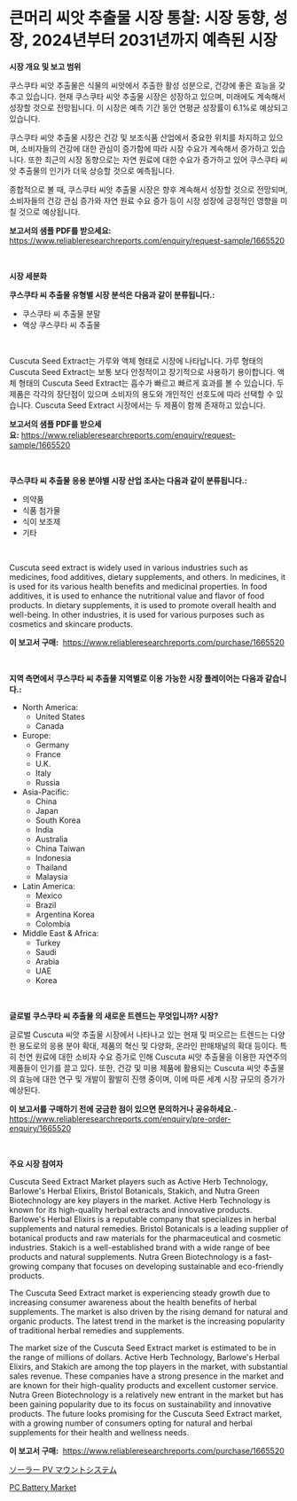 <p><h1>큰머리 씨앗 추출물 시장 통찰: 시장 동향, 성장, 2024년부터 2031년까지 예측된 시장</h1></p><p><strong>시장 개요 및 보고 범위</strong></p>
<p><p>쿠스쿠타 씨앗 추출물은 식물의 씨앗에서 추출한 활성 성분으로, 건강에 좋은 효능을 갖추고 있습니다. 현재 쿠스쿠타 씨앗 추출물 시장은 성장하고 있으며, 미래에도 계속해서 성장할 것으로 전망됩니다. 이 시장은 예측 기간 동안 연평균 성장률이 6.1%로 예상되고 있습니다.</p><p>쿠스쿠타 씨앗 추출물 시장은 건강 및 보조식품 산업에서 중요한 위치를 차지하고 있으며, 소비자들의 건강에 대한 관심이 증가함에 따라 시장 수요가 계속해서 증가하고 있습니다. 또한 최근의 시장 동향으로는 자연 원료에 대한 수요가 증가하고 있어 쿠스쿠타 씨앗 추출물의 인기가 더욱 상승할 것으로 예측됩니다.</p><p>종합적으로 볼 때, 쿠스쿠타 씨앗 추출물 시장은 향후 계속해서 성장할 것으로 전망되며, 소비자들의 건강 관심 증가와 자연 원료 수요 증가 등이 시장 성장에 긍정적인 영향을 미칠 것으로 예상됩니다.</p></p>
<p><strong>보고서의 샘플 PDF를 받으세요:</strong> <a href="https://www.reliableresearchreports.com/enquiry/request-sample/1665520">https://www.reliableresearchreports.com/enquiry/request-sample/1665520</a></p>
<p>&nbsp;</p>
<p><strong>시장 세분화</strong></p>
<p><strong>쿠스쿠타 씨 추출물 유형별 시장 분석은 다음과 같이 분류됩니다.:</strong></p>
<p><ul><li>쿠스쿠타 씨 추출물 분말</li><li>액상 쿠스쿠타 씨 추출물</li></ul></p>
<p>&nbsp;</p>
<p><p>Cuscuta Seed Extract는 가루와 액체 형태로 시장에 나타납니다. 가루 형태의 Cuscuta Seed Extract는 보통 보다 안정적이고 장기적으로 사용하기 용이합니다. 액체 형태의 Cuscuta Seed Extract는 흡수가 빠르고 빠르게 효과를 볼 수 있습니다. 두 제품은 각각의 장단점이 있으며 소비자의 용도와 개인적인 선호도에 따라 선택할 수 있습니다. Cuscuta Seed Extract 시장에서는 두 제품이 함께 존재하고 있습니다.</p></p>
<p><strong>보고서의 샘플 PDF를 받으세요:</strong>&nbsp;<a href="https://www.reliableresearchreports.com/enquiry/request-sample/1665520">https://www.reliableresearchreports.com/enquiry/request-sample/1665520</a></p>
<p>&nbsp;</p>
<p><strong> 쿠스쿠타 씨 추출물 응용 분야별 시장 산업 조사는 다음과 같이 분류됩니다.:</strong></p>
<p><ul><li>의약품</li><li>식품 첨가물</li><li>식이 보조제</li><li>기타</li></ul></p>
<p>&nbsp;</p>
<p><p>Cuscuta seed extract is widely used in various industries such as medicines, food additives, dietary supplements, and others. In medicines, it is used for its various health benefits and medicinal properties. In food additives, it is used to enhance the nutritional value and flavor of food products. In dietary supplements, it is used to promote overall health and well-being. In other industries, it is used for various purposes such as cosmetics and skincare products.</p></p>
<p><strong>이 보고서 구매:</strong>&nbsp; <a href="https://www.reliableresearchreports.com/purchase/1665520">https://www.reliableresearchreports.com/purchase/1665520</a></p>
<p>&nbsp;</p>
<p><strong>지역 측면에서 쿠스쿠타 씨 추출물 지역별로 이용 가능한 시장 플레이어는 다음과 같습니다.:</strong></p>
<p><ul>
    <li>
        North America:
        <ul>
            <li>United States</li>
            <li>Canada</li>
        </ul>
    </li>
    <li>
        Europe:
        <ul>
            <li>Germany</li>
            <li>France</li>
            <li>U.K.</li>
            <li>Italy</li>
            <li>Russia</li>
        </ul>
    </li>
    <li>
        Asia-Pacific:
        <ul>
            <li>China</li>
            <li>Japan</li>
            <li>South Korea</li>
            <li>India</li>
            <li>Australia</li>
            <li>China Taiwan</li>
            <li>Indonesia</li>
            <li>Thailand</li>
            <li>Malaysia</li>
        </ul>
    </li>
    <li>
        Latin America:
        <ul>
            <li>Mexico</li>
            <li>Brazil</li>
            <li>Argentina Korea</li>
            <li>Colombia</li>
        </ul>
    </li>
    <li>
        Middle East & Africa:
        <ul>
            <li>Turkey</li>
            <li>Saudi</li>
            <li>Arabia</li>
            <li>UAE</li>
            <li>Korea</li>
        </ul>
    </li>
    </ul></p>
<p>&nbsp;</p>
<p><strong>글로벌 쿠스쿠타 씨 추출물 의 새로운 트렌드는 무엇입니까? 시장?</strong></p>
<p><p>글로벌 Cuscuta 씨앗 추출물 시장에서 나타나고 있는 현재 및 떠오르는 트렌드는 다양한 용도로의 응용 분야 확대, 제품의 혁신 및 다양화, 온라인 판매채널의 확대 등이다. 특히 천연 원료에 대한 소비자 수요 증가로 인해 Cuscuta 씨앗 추출물을 이용한 자연주의 제품들이 인기를 끌고 있다. 또한, 건강 및 미용 제품에 활용되는 Cuscuta 씨앗 추출물의 효능에 대한 연구 및 개발이 활발히 진행 중이며, 이에 따른 세계 시장 규모의 증가가 예상된다.</p></p>
<p><strong>이 보고서를 구매하기 전에 궁금한 점이 있으면 문의하거나 공유하세요.</strong>- <a href="https://www.reliableresearchreports.com/enquiry/pre-order-enquiry/1665520">https://www.reliableresearchreports.com/enquiry/pre-order-enquiry/1665520</a></p>
<p>&nbsp;</p>
<p><strong>주요 시장 참여자</strong></p>
<p><p>Cuscuta Seed Extract Market players such as Active Herb Technology, Barlowe's Herbal Elixirs, Bristol Botanicals, Stakich, and Nutra Green Biotechnology are key players in the market. Active Herb Technology is known for its high-quality herbal extracts and innovative products. Barlowe's Herbal Elixirs is a reputable company that specializes in herbal supplements and natural remedies. Bristol Botanicals is a leading supplier of botanical products and raw materials for the pharmaceutical and cosmetic industries. Stakich is a well-established brand with a wide range of bee products and natural supplements. Nutra Green Biotechnology is a fast-growing company that focuses on developing sustainable and eco-friendly products.</p><p>The Cuscuta Seed Extract market is experiencing steady growth due to increasing consumer awareness about the health benefits of herbal supplements. The market is also driven by the rising demand for natural and organic products. The latest trend in the market is the increasing popularity of traditional herbal remedies and supplements.</p><p>The market size of the Cuscuta Seed Extract market is estimated to be in the range of millions of dollars. Active Herb Technology, Barlowe's Herbal Elixirs, and Stakich are among the top players in the market, with substantial sales revenue. These companies have a strong presence in the market and are known for their high-quality products and excellent customer service. Nutra Green Biotechnology is a relatively new entrant in the market but has been gaining popularity due to its focus on sustainability and innovative products. The future looks promising for the Cuscuta Seed Extract market, with a growing number of consumers opting for natural and herbal supplements for their health and wellness needs.</p></p>
<p><strong>이 보고서 구매:</strong>&nbsp;&nbsp;<a href="https://www.reliableresearchreports.com/purchase/1665520">https://www.reliableresearchreports.com/purchase/1665520</a></p>
<p><p><a href="https://github.com/ppmazlotr77499/Market-Research-Report-List-1/blob/main/793011016004.md">ソーラー PV マウントシステム</a></p><p><a href="https://github.com/GroverBarry/Market-Research-Report-List-4/blob/main/pc-battery-market.md">PC Battery Market</a></p></p>
